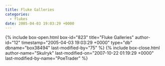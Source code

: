 ```yaml
---
title: Fluke Galleries
categories:
  - flukes
date: 2005-04-03 19:03:29 +0000
---
```

{% include box-open.html box-id="823" title="Fluke Galleries" author-id="12" timestamp="2005-04-03 19:03:29 +0000" type="db" dbname="box38494" last-modified-by="75" %}
<navigator group="Flukes" quantity="500" /> <displaytor mode="thumbnail"/>
{% include box-close.html author-name="Skulryk" last-modified-on="2007-10-22 01:19:29 +0000" last-modified-by-name="PoeTrader" %}
